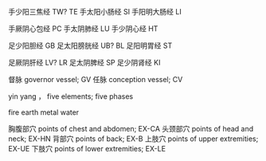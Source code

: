 手少阳三焦经 TW?	TE
手太阳小肠经	SI
手阳明大肠经	LI

手厥阴心包经	PC
手太阴肺经	LU
手少阴心经	HT


足少阳胆经	GB
足太阳膀胱经	UB? 	BL
足阳明胃经	ST

足厥阴肝经 LV? LR
足太阴脾经 SP
足少阴肾经	KI

督脉	governor vessel; GV
任脉 conception vessel; CV

yin yang ， five elements; five phases

fire  earth  metal  water

胸腹部穴	points of chest and abdomen; EX-CA
头颈部穴	points of head and neck; EX-HN
背部穴	points of back; EX-B
上肢穴	points of upper extremities; EX-UE
下肢穴	points of lower extremities; EX-LE






